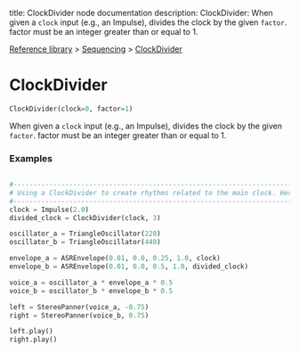 title: ClockDivider node documentation
description: ClockDivider: When given a `clock` input (e.g., an Impulse), divides the clock by the given `factor`. factor must be an integer greater than or equal to 1.

[Reference library](../../index.md) > [Sequencing](../index.md) > [ClockDivider](index.md)

# ClockDivider

```python
ClockDivider(clock=0, factor=1)
```

When given a `clock` input (e.g., an Impulse), divides the clock by the given `factor`. factor must be an integer greater than or equal to 1.

### Examples

```python

#-------------------------------------------------------------------------------
# Using a ClockDivider to create rhythms related to the main clock. Here the oscillator in the left channel is heard on every tick of the clock. The oscillator in the right channel is heard every 3 ticks of the clock.
#-------------------------------------------------------------------------------
clock = Impulse(2.0)
divided_clock = ClockDivider(clock, 3)

oscillator_a = TriangleOscillator(220)
oscillator_b = TriangleOscillator(440)

envelope_a = ASREnvelope(0.01, 0.0, 0.25, 1.0, clock)
envelope_b = ASREnvelope(0.01, 0.0, 0.5, 1.0, divided_clock)

voice_a = oscillator_a * envelope_a * 0.5
voice_b = oscillator_b * envelope_b * 0.5

left = StereoPanner(voice_a, -0.75)
right = StereoPanner(voice_b, 0.75)

left.play()
right.play()


```

